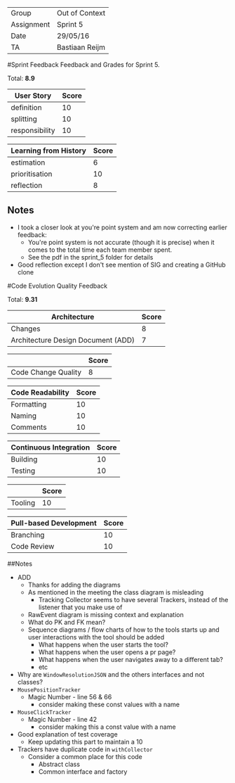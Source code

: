 |      |            |
|------|------------|
|Group | Out of Context |
|Assignment|Sprint 5|
|Date|29/05/16|
|TA|Bastiaan Reijm|

#Sprint Feedback
Feedback and Grades for Sprint 5.

Total: **8.9**

| User Story | Score |
|------------|-------|
| definition | 10    |
| splitting  | 10    |
| responsibility | 10  |

| Learning from History | Score |
|-----------------------|-------|
| estimation            |  6    |
| prioritisation        |  10   |
| reflection            |  8    |

## Notes
* I took a closer look at you're point system and am now correcting earlier feedback:	
	* You're point system is not accurate (though it is precise) when it comes to the total time each team member spent.
	* See the pdf in the sprint_5 folder for details
* Good reflection except I don't see mention of SIG and creating a GitHub clone

#Code Evolution Quality Feedback

Total: **9.31**

| Architecture                       | Score |
|------------------------------------|-------|
| Changes                            | 8     |
| Architecture Design Document (ADD) | 7     |

|                     | Score |
|---------------------|-------|
| Code Change Quality | 8     |

| Code Readability | Score |
|------------------|-------|
| Formatting       |  10    |
| Naming           |  10    |
| Comments         |  10    |

| Continuous Integration | Score |
|------------------------|-------|
| Building               |  10    |
| Testing                |  10    |

|         | Score |
|---------|-------|
| Tooling |  10    |

| Pull-based Development | Score |
|------------------------|-------|
| Branching              |  10    |
| Code Review            |  10    |

##Notes
* ADD
	* Thanks for adding the diagrams
	* As mentioned in the meeting the class diagram is misleading
		* Tracking Collector seems to have several Trackers, instead of the listener that you make use of
	* RawEvent diagram is missing context and explanation
	* What do PK and FK mean?
	* Sequence diagrams / flow charts of how to the tools starts up and user interactions with the tool should be added
		* What happens when the user starts the tool?
		* What happens when the user opens a pr page?
		* What happens when the user navigates away to a different tab?
		* etc
* Why are `WindowResolutionJSON` and the others interfaces and not classes?
* `MousePositionTracker`
	* Magic Number - line 56 & 66 
		* consider making these const values with a name
* `MouseClickTracker`
	* Magic Number - line 42
		* consider making this a const value with a name
* Good explanation of test coverage
	* Keep updating this part to maintain a 10
* Trackers have duplicate code in `withCollector`
	* Consider a common place for this code
		* Abstract class
		* Common interface and factory